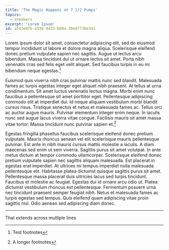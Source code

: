```yaml
---
title: 'The Magic Happens at 7 1/2 Pumps'
topics:
  - sneakers
excerpt: 'Lorem Ipsum'
id: af43e0fb-a338-4433-b60a-3bed773be341
---
```

Lorem ipsum dolor sit amet, consectetur adipiscing elit, sed do eiusmod tempor incididunt ut labore et dolore magna aliqua. Scelerisque eleifend donec pretium vulputate sapien nec sagittis. Augue ut lectus arcu bibendum. Massa tincidunt dui ut ornare lectus sit amet. Porta nibh venenatis cras sed felis eget velit aliquet. Sed faucibus turpis in eu mi bibendum neque egestas.[^1]

Euismod quis viverra nibh cras pulvinar mattis nunc sed blandit. Malesuada fames ac turpis egestas integer eget aliquet nibh praesent. At tellus at urna condimentum. Sit amet luctus venenatis lectus magna. Morbi enim nunc faucibus a pellentesque sit amet porttitor eget. Pellentesque adipiscing commodo elit at imperdiet dui. Id neque aliquam vestibulum morbi blandit cursus risus. Tristique senectus et netus et malesuada fames ac. Tellus orci ac auctor augue mauris. Pulvinar elementum integer enim neque. In iaculis nunc sed augue lacus viverra vitae congue. Facilisis mauris sit amet massa vitae tortor. Massa tincidunt nunc pulvinar sapien et.[^2]

Egestas fringilla phasellus faucibus scelerisque eleifend donec pretium vulputate. Mauris rhoncus aenean vel elit scelerisque mauris pellentesque pulvinar. Est ante in nibh mauris cursus mattis molestie a iaculis. A diam maecenas sed enim ut sem viverra. Sagittis purus sit amet volutpat. In ante metus dictum at tempor commodo ullamcorper. Scelerisque eleifend donec pretium vulputate sapien nec sagittis aliquam malesuada. Est placerat in egestas erat imperdiet. At ultrices mi tempus imperdiet nulla malesuada pellentesque elit. Habitasse platea dictumst quisque sagittis purus sit amet. Pellentesque massa placerat duis ultricies lacus sed turpis tincidunt. Faucibus et molestie ac feugiat. Egestas dui id ornare arcu odio ut. Platea dictumst vestibulum rhoncus est pellentesque. Fermentum posuere urna nec tincidunt praesent semper feugiat nibh. Netus et malesuada fames ac turpis egestas sed tempus. Quis eleifend quam adipiscing vitae proin sagittis nisl. Odio aenean sed adipiscing diam donec.

---

[^1]: Test footnotes

[^2]: A longer footnotes

That extends across multiple lines
